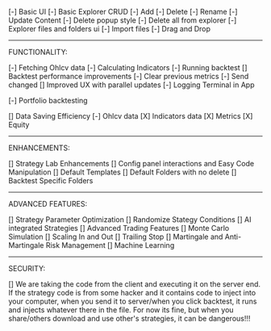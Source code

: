 [-] Basic UI
[-] Basic Explorer CRUD
    [-] Add
    [-] Delete
    [-] Rename
    [-] Update Content
[-] Delete popup style
[-] Delete all from explorer
[-] Explorer files and folders ui
[-] Import files
[-] Drag and Drop

---------------------

FUNCTIONALITY:

[-] Fetching Ohlcv data
[-] Calculating Indicators
[-] Running backtest
[] Backtest performance improvements
[-] Clear previous metrics
[-] Send changed 
[] Improved UX with parallel updates
[-] Logging Terminal in App

[-] Portfolio backtesting

[] Data Saving Efficiency
    [-] Ohlcv data
    [X] Indicators data
    [X] Metrics
    [X] Equity

---------------------

ENHANCEMENTS:

[] Strategy Lab Enhancements
    [] Config panel interactions and Easy Code Manipulation
    [] Default Templates
    [] Default Folders with no delete
    [] Backtest Specific Folders

---------------------

ADVANCED FEATURES:

[] Strategy Parameter Optimization
[] Randomize Stategy Conditions
[] AI integrated Strategies
[] Advanced Trading Features
    [] Monte Carlo Simulation
    [] Scaling In and Out
    [] Trailing Stop
    [] Martingale and Anti-Martingale Risk Management
[] Machine Learning

----------------------

SECURITY:

[] We are taking the code from the client and executing it on the server end. If the strategy code is from some hacker and it contains code to inject into your computer, when you send it to server/when you click backtest, it runs and injects whatever there in the file. For now its fine, but when you share/others download and use other's strategies, it can be dangerous!!!